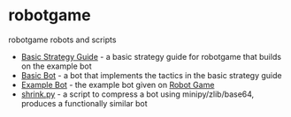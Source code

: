 robotgame
=========

robotgame robots and scripts

* [Basic Strategy Guide](strategy_guide/robotgame_basic_strategy.md) - a basic strategy guide for robotgame that builds on the example bot
* [Basic Bot](strategy_guide/strategy-basic.py) - a bot that implements the tactics in the basic strategy guide
* [Example Bot](strategy_guide/strategy-example.py) - the example bot given on [Robot Game](https://robotgame.net/gettingstarted)
* [shrink.py](shrink.py) - a script to compress a bot using minipy/zlib/base64, produces a functionally similar bot
